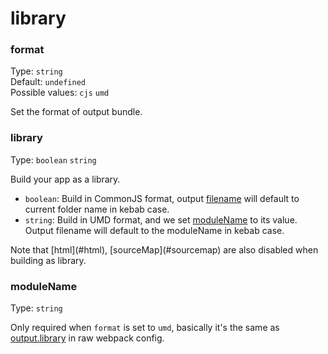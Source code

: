 # library

### format

Type: `string`<br>
Default: `undefined`<br>
Possible values: `cjs` `umd`

Set the format of output bundle.

### library

Type: `boolean` `string`

Build your app as a library.

- `boolean`: Build in CommonJS format, output [filename](#filename) will default to current folder name in kebab case.
- `string`: Build in UMD format, and we set [moduleName](#modulename) to its value. Output filename will default to the moduleName in kebab case.

<p class="tip">
  Note that [html](#html), [sourceMap](#sourcemap) are also disabled when building as library.
</p>

### moduleName

Type: `string`

Only required when `format` is set to `umd`, basically it's the same as [output.library](https://webpack.js.org/configuration/output/#output-library) in raw webpack config.